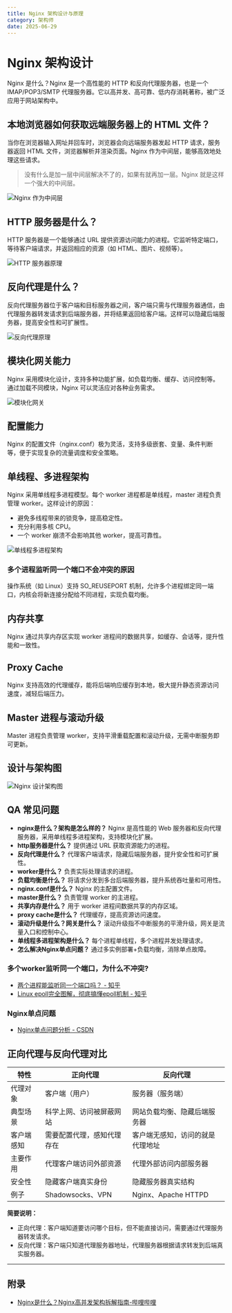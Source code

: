 ```yaml
---
title: Nginx 架构设计与原理
category: 架构师
date: 2025-06-29
---
```

# Nginx 架构设计

Nginx 是什么？Nginx 是一个高性能的 HTTP 和反向代理服务器，也是一个 IMAP/POP3/SMTP 代理服务器。它以高并发、高可靠、低内存消耗著称，被广泛应用于网站架构中。

## 本地浏览器如何获取远端服务器上的 HTML 文件？

当你在浏览器输入网址并回车时，浏览器会向远端服务器发起 HTTP 请求，服务器返回 HTML 文件，浏览器解析并渲染页面。Nginx 作为中间层，能够高效地处理这些请求。

> 没有什么是加一层中间层解决不了的，如果有就再加一层。Nginx 就是这样一个强大的中间层。

![Nginx 作为中间层](image/nginx/1751196036199.png)

## HTTP 服务器是什么？

HTTP 服务器是一个能够通过 URL 提供资源访问能力的进程。它监听特定端口，等待客户端请求，并返回相应的资源（如 HTML、图片、视频等）。

![HTTP 服务器原理](image/nginx/1751196290167.png)

## 反向代理是什么？

反向代理服务器位于客户端和目标服务器之间，客户端只需与代理服务器通信，由代理服务器转发请求到后端服务器，并将结果返回给客户端。这样可以隐藏后端服务器，提高安全性和可扩展性。

![反向代理原理](image/nginx/1751196500232.png)

## 模块化网关能力

Nginx 采用模块化设计，支持多种功能扩展，如负载均衡、缓存、访问控制等。通过加载不同模块，Nginx 可以灵活应对各种业务需求。

![模块化网关](image/nginx/1751196605005.png)

## 配置能力

Nginx 的配置文件（nginx.conf）极为灵活，支持多级嵌套、变量、条件判断等，便于实现复杂的流量调度和安全策略。

## 单线程、多进程架构

Nginx 采用单线程多进程模型。每个 worker 进程都是单线程，master 进程负责管理 worker。这样设计的原因：
- 避免多线程带来的锁竞争，提高稳定性。
- 充分利用多核 CPU。
- 一个 worker 崩溃不会影响其他 worker，提高可靠性。

![单线程多进程架构](image/nginx/1751196768132.png)

### 多个进程监听同一个端口不会冲突的原因

操作系统（如 Linux）支持 SO_REUSEPORT 机制，允许多个进程绑定同一端口，内核会将新连接分配给不同进程，实现负载均衡。

## 内存共享

Nginx 通过共享内存区实现 worker 进程间的数据共享，如缓存、会话等，提升性能和一致性。

## Proxy Cache

Nginx 支持高效的代理缓存，能将后端响应缓存到本地，极大提升静态资源访问速度，减轻后端压力。

## Master 进程与滚动升级

Master 进程负责管理 worker，支持平滑重载配置和滚动升级，无需中断服务即可更新。

## 设计与架构图

![Nginx 设计架构图](image/nginx/1751196980522.png)

## QA 常见问题

- **nginx是什么？架构是怎么样的？**
  Nginx 是高性能的 Web 服务器和反向代理服务器，采用单线程多进程架构，支持模块化扩展。
- **http服务器是什么？**
  提供通过 URL 获取资源能力的进程。
- **反向代理是什么？**
  代理客户端请求，隐藏后端服务器，提升安全性和可扩展性。
- **worker是什么？**
  负责实际处理请求的进程。
- **负载均衡是什么？**
  将请求分发到多台后端服务器，提升系统吞吐量和可用性。
- **nginx.conf是什么？**
  Nginx 的主配置文件。
- **master是什么？**
  负责管理 worker 的主进程。
- **共享内存是什么？**
  用于 worker 进程间数据共享的内存区域。
- **proxy cache是什么？**
  代理缓存，提高资源访问速度。
- **滚动升级是什么？网关是什么？**
  滚动升级指不中断服务的平滑升级，网关是流量入口和控制中心。
- **单线程多进程架构是什么？**
  每个进程单线程，多个进程并发处理请求。
- **怎么解决Nginx单点问题？**
  通过多实例部署+负载均衡，消除单点故障。

### 多个worker监听同一个端口，为什么不冲突?

- [两个进程能监听同一个端口吗？ - 知乎](https://zhuanlan.zhihu.com/p/612436510)
- [Linux epoll完全图解，彻底搞懂epoll机制 - 知乎](https://zhuanlan.zhihu.com/p/17856755436)

### Nginx单点问题

- [Nginx单点问题分析 - CSDN](https://blog.csdn.net/liaofeifeifeifei/article/details/124923137)

## 正向代理与反向代理对比

| 特性         | 正向代理                         | 反向代理                         |
|--------------|----------------------------------|----------------------------------|
| 代理对象     | 客户端（用户）                   | 服务器（服务端）                 |
| 典型场景     | 科学上网、访问被屏蔽网站         | 网站负载均衡、隐藏后端服务器     |
| 客户端感知   | 需要配置代理，感知代理存在       | 客户端无感知，访问的就是代理地址 |
| 主要作用     | 代理客户端访问外部资源           | 代理外部访问内部服务器           |
| 安全性       | 隐藏客户端真实身份               | 隐藏服务器真实结构               |
| 例子         | Shadowsocks、VPN                 | Nginx、Apache HTTPD              |

**简要说明：**
- 正向代理：客户端知道要访问哪个目标，但不能直接访问，需要通过代理服务器转发请求。
- 反向代理：客户端只知道代理服务器地址，代理服务器根据请求转发到后端真实服务器。

---

## 附录

- [Nginx是什么？Nginx高并发架构拆解指南-哔哩哔哩](https://b23.tv/5TP2kfG)